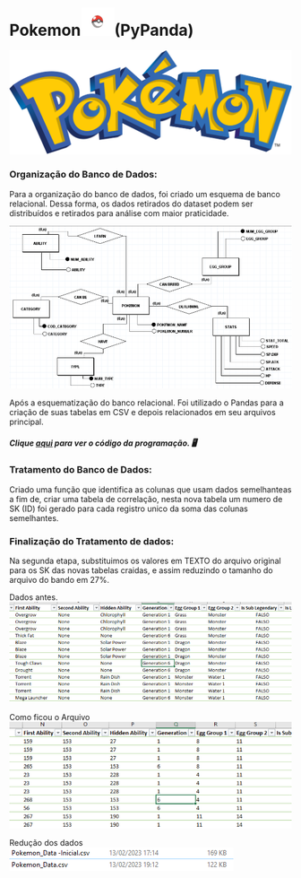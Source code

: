# Pokemon<img src = "../imagens/pokebola.png" height = 50 width = 60>(PyPanda) 

<img src = "../imagens/pokemon.png">

### Organização do Banco de Dados:

 Para a organização do banco de dados, foi criado um esquema de banco relacional. Dessa forma, os dados retirados do dataset podem ser distribuídos e retirados para análise com maior praticidade.

 <img src = "../imagens/banco_teste.png">

 Após a esquematização do banco relacional. Foi utilizado o Pandas para a criação de suas tabelas em CSV e depois relacionados em seu arquivos principal.

 ##### Clique [aqui](../cod_programacao/T_Pokemon.ipynb) para ver o código da programação. 🖥️

 ### Tratamento do Banco de Dados:

Criado uma função que identifica as colunas que usam dados semelhanteas a fim de, criar uma tabela de correlação, nesta nova tabela um numero de SK (ID) foi gerado para cada registro unico da soma das colunas semelhantes.

 ### Finalização do Tratamento de dados:

 Na segunda etapa, substituimos os valores em TEXTO do arquivo original para os SK das novas tabelas craidas, e assim reduzindo o tamanho do arquivo do bando em 27%.

Dados antes.
<img src = "../imagens/Antes_do_etl.png">

Como ficou o Arquivo
<img src = "../imagens/Depois_do_etl.png">

Redução dos dados
<img src = "../imagens/Antes e depois.png">

